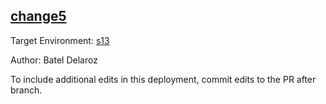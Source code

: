 ## [change5](http://localhost:8080/orgs/b556ae85-1b83-4863-856d-d62c0eee061e/envs/14bf4a90-5dc9-4f9f-8d3d-21b07164690a/deployments/175db7cf-dcd0-4e21-a97c-e9f1308897a0)

Target Environment: [s13](http://localhost:8080/orgs/b556ae85-1b83-4863-856d-d62c0eee061e/envs/14bf4a90-5dc9-4f9f-8d3d-21b07164690a) 

Author: Batel Delaroz

To include additional edits in this deployment, commit edits to the PR after branch.